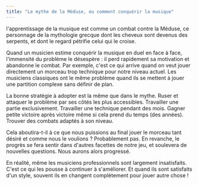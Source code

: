 ```yaml
---
title: "Le mythe de la Méduse, ou comment conquérir la musique"
---
```


l'apprentissage de la musique est comme un combat contre la Méduse, ce 
personnage de la mythologie grecque dont les cheveux sont devenus des serpents, 
et dont le regard pétrifie celui qui le croise.

Quand un musicien estime conquérir la musique en duel en face à face, 
l'immensité du problème le désespère : il perd rapidement sa motivation et 
abandonne le combat. Par exemple, c'est ce qui arrive quand on veut jouer 
directement un morceau trop technique pour notre niveau actuel. Les musiciens 
classiques ont le même problème quand ils se mettent à jouer une partition 
complexe sans définir de plan.

La bonne stratégie à adopter est la même que dans le mythe. Ruser et attaquer 
le problème par ses côtés les plus accessibles. Travailler une partie 
exclusivement. Travailler une technique pendant des mois. Gagner petite 
victoire après victoire même si cela prend du temps (des années). Trouver des 
combats adaptés à son niveau.

Cela aboutira-t-il à ce que nous puissions au final jouer le morceau tant 
désiré et comme nous le voulions ? Probablement pas. En revanche, le progrès se 
fera sentir dans d'autres facettes de notre jeu, et soulevera de nouvelles 
questions. Nous aurons alors progressé.

En réalité, même les musiciens professionnels sont largement insatisfaits. 
C'est ce qui les pousse à continuer à s'améliorer. Et quand ils sont satisfaits 
d'un style, souvent ils en changent complètement pour jouer autre chose !
